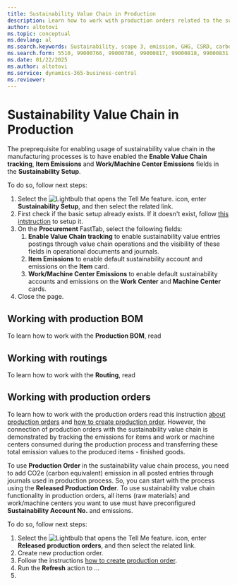 ```yaml
---
title: Sustainability Value Chain in Production
description: Learn how to work with production orders related to the sustainability value chain process, but also with other elements related to manufacturing.
author: altotovi
ms.topic: conceptual
ms.devlang: al
ms.search.keywords: Sustainability, scope 3, emission, GHG, CSRD, carbon, CO2, value chain, production, manufacturing, BOM, routing
ms.search.form: 5510, 99000766, 99000786, 99000817, 99000818, 99000831
ms.date: 01/22/2025
ms.author: altotovi
ms.service: dynamics-365-business-central
ms.reviewer: 
---
```



# Sustainability Value Chain in Production   

The preprequisite for enabling usage of sustainability value chain in the manufacturing processes is to have enabled the **Enable Value Chain tracking**, **Item Emissions** and **Work/Machine Center Emissions** fields in the **Sustainability Setup**.  

To do so, follow next steps:   

1. Select the ![Lightbulb that opens the Tell Me feature.](media/ui-search/search_small.png "Tell me what you want to do") icon, enter **Sustainability Setup**, and then select the related link. 
2. First check if the basic setup already exists. If it doesn't exist, follow [this intstruction](finance-sustainability-setup.md) to setup it.  
3. On the **Procurement** FastTab, select the following fields:
   1. **Enable Value Chain tracking** to enable sustainability value entries postings through value chain operations and the visibility of these fields in operational documents and journals. 
   2. **Item Emissions** to enable default sustainability account and emissions on the **Item** card.  
   3. **Work/Machine Center Emissions** to enable default sustainability accounts and emissions on the **Work Center** and **Machine Center** cards.  
4. Close the page.   

## Working with production BOM

To learn how to work with the **Production BOM**, read 

## Working with routings

To learn how to work with the **Routing**, read

## Working with production orders  

To learn how to work with the production orders read this instruction [about production orders](production-about-production-orders.md) and [how to create production order](production-how-to-create-production-orders.md). However, the connection of production orders with the sustainability value chain is demonstrated by tracking the emissions for items and work or machine centers consumed during the production process and transferring these total emission values to the produced items - finished goods.  

To use **Production Order** in the sustainability value chain process, you need to add CO2e (carbon equivalent) emission in all posted entries through journals used in production process. So, you can start with the process using the **Released Production Order**. To use sustainability value chain functionality in production orders, all items (raw materials) and work/machine centers you want to use must have preconfigured **Sustainability Account No.** and emissions.  

To do so, follow next steps:   

1. Select the ![Lightbulb that opens the Tell Me feature.](media/ui-search/search_small.png "Tell me what you want to do") icon, enter **Released production orders**, and then select the related link.
2. Create new production order.   
3. Follow the instructions [how to create production order](production-how-to-create-production-orders.md).   
4. Run the **Refresh** action to ...
5. 
